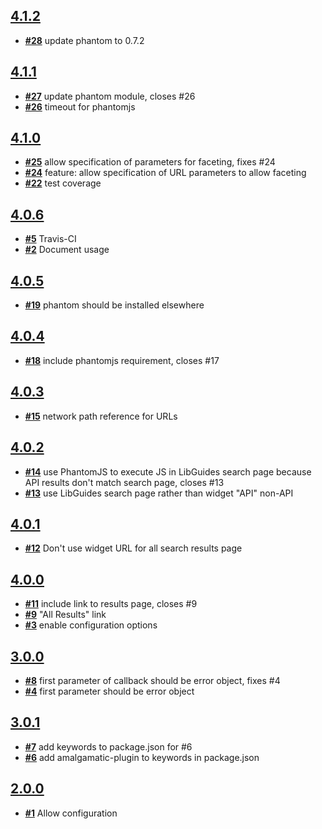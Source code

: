 
## [**4.1.2**](https://github.com/ucsf-ckm/amalgamatic-libguides/issues?milestone=13&state=closed)
- [**#28**](https://github.com/ucsf-ckm/amalgamatic-libguides/issues/28) update phantom to 0.7.2

## [**4.1.1**](https://github.com/ucsf-ckm/amalgamatic-libguides/issues?milestone=12&state=closed)
- [**#27**](https://github.com/ucsf-ckm/amalgamatic-libguides/issues/27) update phantom module, closes #26
- [**#26**](https://github.com/ucsf-ckm/amalgamatic-libguides/issues/26) timeout for phantomjs

## [**4.1.0**](https://github.com/ucsf-ckm/amalgamatic-libguides/issues?milestone=11&state=closed)
- [**#25**](https://github.com/ucsf-ckm/amalgamatic-libguides/issues/25) allow specification of parameters for faceting, fixes #24
- [**#24**](https://github.com/ucsf-ckm/amalgamatic-libguides/issues/24) feature: allow specification of URL parameters to allow faceting
- [**#22**](https://github.com/ucsf-ckm/amalgamatic-libguides/issues/22) test coverage

## [**4.0.6**](https://github.com/ucsf-ckm/amalgamatic-libguides/issues?milestone=10&state=closed)
- [**#5**](https://github.com/ucsf-ckm/amalgamatic-libguides/issues/5) Travis-CI
- [**#2**](https://github.com/ucsf-ckm/amalgamatic-libguides/issues/2) Document usage

## [**4.0.5**](https://github.com/ucsf-ckm/amalgamatic-libguides/issues?milestone=9&state=closed)
- [**#19**](https://github.com/ucsf-ckm/amalgamatic-libguides/issues/19) phantom should be installed elsewhere

## [**4.0.4**](https://github.com/ucsf-ckm/amalgamatic-libguides/issues?milestone=8&state=closed)
- [**#18**](https://github.com/ucsf-ckm/amalgamatic-libguides/issues/18) include phantomjs requirement, closes #17

## [**4.0.3**](https://github.com/ucsf-ckm/amalgamatic-libguides/issues?milestone=7&state=closed)
- [**#15**](https://github.com/ucsf-ckm/amalgamatic-libguides/issues/15) network path reference for URLs

## [**4.0.2**](https://github.com/ucsf-ckm/amalgamatic-libguides/issues?milestone=6&state=closed)
- [**#14**](https://github.com/ucsf-ckm/amalgamatic-libguides/issues/14) use PhantomJS to execute JS in LibGuides search page because API results don&#39;t match search page, closes #13
- [**#13**](https://github.com/ucsf-ckm/amalgamatic-libguides/issues/13) use LibGuides search page rather than widget &quot;API&quot; non-API

## [**4.0.1**](https://github.com/ucsf-ckm/amalgamatic-libguides/issues?milestone=5&state=closed)
- [**#12**](https://github.com/ucsf-ckm/amalgamatic-libguides/issues/12) Don&#39;t use widget URL for all search results page

## [**4.0.0**](https://github.com/ucsf-ckm/amalgamatic-libguides/issues?milestone=4&state=closed)
- [**#11**](https://github.com/ucsf-ckm/amalgamatic-libguides/issues/11) include link to results page, closes #9
- [**#9**](https://github.com/ucsf-ckm/amalgamatic-libguides/issues/9) &quot;All Results&quot; link
- [**#3**](https://github.com/ucsf-ckm/amalgamatic-libguides/issues/3) enable configuration options

## [**3.0.0**](https://github.com/ucsf-ckm/amalgamatic-libguides/issues?milestone=2&state=closed)
- [**#8**](https://github.com/ucsf-ckm/amalgamatic-libguides/issues/8) first parameter of callback should be error object, fixes #4
- [**#4**](https://github.com/ucsf-ckm/amalgamatic-libguides/issues/4) first parameter should be error object

## [**3.0.1**](https://github.com/ucsf-ckm/amalgamatic-libguides/issues?milestone=3&state=closed)
- [**#7**](https://github.com/ucsf-ckm/amalgamatic-libguides/issues/7) add keywords to package.json for #6
- [**#6**](https://github.com/ucsf-ckm/amalgamatic-libguides/issues/6) add amalgamatic-plugin to keywords in package.json

## [**2.0.0**](https://github.com/ucsf-ckm/amalgamatic-libguides/issues?milestone=1&state=closed)
- [**#1**](https://github.com/ucsf-ckm/amalgamatic-libguides/issues/1) Allow configuration

